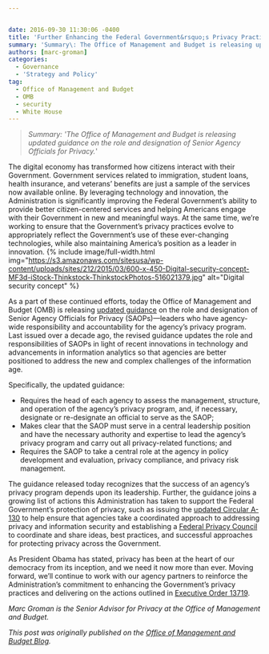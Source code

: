 ```yaml
---


date: 2016-09-30 11:30:06 -0400
title: 'Further Enhancing the Federal Government&rsquo;s Privacy Practices'
summary: 'Summary\: The Office of Management and Budget is releasing updated guidance on the role and designation of Senior Agency Officials for Privacy. The digital economy has transformed how citizens interact with their Government. Government services related to immigration, student loans, health insurance, and veterans&rsquo; benefits are just a sample of the services now available online.'
authors: [marc-groman]
categories:
  - Governance
  - 'Strategy and Policy'
tag:
  - Office of Management and Budget
  - OMB
  - security
  - White House
---
```


> _Summary: 'The Office of Management and Budget is releasing updated guidance on the role and designation of Senior Agency Officials for Privacy._'

The digital economy has transformed how citizens interact with their Government. Government services related to immigration, student loans, health insurance, and veterans’ benefits are just a sample of the services now available online. By leveraging technology and innovation, the Administration is significantly improving the Federal Government’s ability to provide better citizen-centered services and helping Americans engage with their Government in new and meaningful ways. At the same time, we’re working to ensure that the Government’s privacy practices evolve to appropriately reflect the Government’s use of these ever-changing technologies, while also maintaining America’s position as a leader in innovation. 
{% include image/full-width.html img="https://s3.amazonaws.com/sitesusa/wp-content/uploads/sites/212/2015/03/600-x-450-Digital-security-concept-MF3d-iStock-Thinkstock-ThinkstockPhotos-516021379.jpg" alt="Digital security concept" %} 

As a part of these continued efforts, today the Office of Management and Budget (OMB) is releasing [updated guidance](https://www.whitehouse.gov/sites/default/files/omb/memoranda/2016/m_16_24_0.pdf) on the role and designation of Senior Agency Officials for Privacy (SAOPs)—leaders who have agency-wide responsibility and accountability for the agency’s privacy program. Last issued over a decade ago, the revised guidance updates the role and responsibilities of SAOPs in light of recent innovations in technology and advancements in information analytics so that agencies are better positioned to address the new and complex challenges of the information age.

Specifically, the updated guidance:

  * Requires the head of each agency to assess the management, structure, and operation of the agency’s privacy program, and, if necessary, designate or re-designate an official to serve as the SAOP;
  * Makes clear that the SAOP must serve in a central leadership position and have the necessary authority and expertise to lead the agency’s privacy program and carry out all privacy-related functions; and
  * Requires the SAOP to take a central role at the agency in policy development and evaluation, privacy compliance, and privacy risk management.

The guidance released today recognizes that the success of an agency’s privacy program depends upon its leadership. Further, the guidance joins a growing list of actions this Administration has taken to support the Federal Government’s protection of privacy, such as issuing the [updated Circular A-130](https://www.whitehouse.gov/blog/2016/07/26/managing-federal-information-strategic-resource) to help ensure that agencies take a coordinated approach to addressing privacy and information security and establishing a [Federal Privacy Council](https://www.whitehouse.gov/blog/2016/03/12/federal-privacy-council-holds-inaugural-meeting-0) to coordinate and share ideas, best practices, and successful approaches for protecting privacy across the Government.

As President Obama has stated, privacy has been at the heart of our democracy from its inception, and we need it now more than ever. Moving forward, we’ll continue to work with our agency partners to reinforce the Administration’s commitment to enhancing the Government’s privacy practices and delivering on the actions outlined in [Executive Order 13719](https://www.whitehouse.gov/the-press-office/2016/02/09/executive-order-establishment-federal-privacy-council).

_Marc Groman is the Senior Advisor for Privacy at the Office of Management and Budget._

_This post was originally published on the [Office of Management and Budget Blog](https://www.whitehouse.gov/omb/blog)._